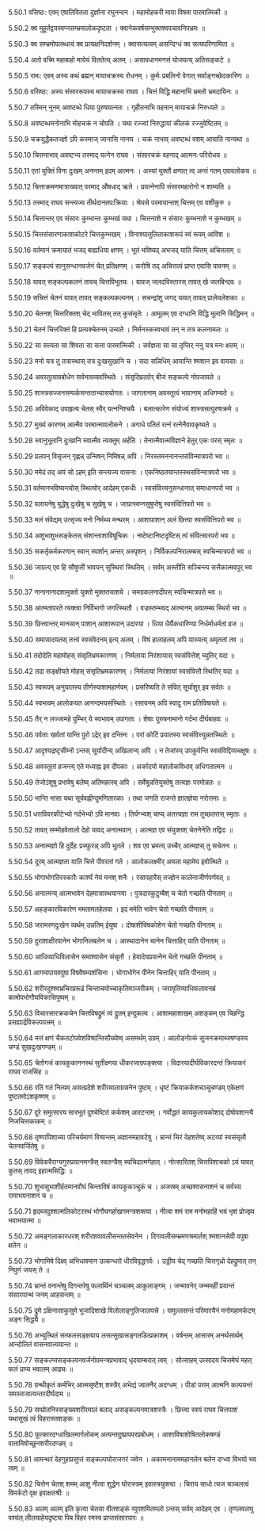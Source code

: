 5.50.1
वसिष्ठः:
एवम् एषातिवितता दुर्ज्ञाना रघुनन्दन ।
महामोहकरी माया विषमा पारमात्मिकी ॥


5.50.2
क्व मुहूर्तद्वयस्वप्नसम्भ्रमालोकदृष्टता ।
क्वानेकवर्षसम्भुक्तश्वपचावनिपभ्रमः ॥


5.50.3
क्व सम्भ्रमोपलब्धत्वं क्व प्रत्यक्षनिदर्शनम् ।
क्वासत्यत्वम् असन्दिग्धं क्व सत्यपरिणामिता ॥


5.50.4
अतो वच्मि महाबाहो मायेयं विततेत्य् अलम् ।
असावधानमनसं योजयत्य् अतिसङ्कटे ॥


5.50.5
रामः:
एवम् अस्य कथं ब्रह्मन् मायाचक्रस्य रोधनम् ।
कुर्मः प्रबलिनो वेगात् सर्वाङ्गच्छेदकारिणः ॥


5.50.6
वसिष्ठः:
अस्य संसाररूपस्य मायाचक्रस्य राघव ।
चित्तं विद्धि महानाभिं भ्रमतो भ्रमदायिनः ॥


5.50.7
तस्मिन् नूनम् अवष्टब्धे धिया पुरुषयत्नतः ।
गृहीतनाभि वहनान् मायाचक्रं निरुध्यते ॥


5.50.8
अवष्टब्धमनोनाभि मोहचक्रं न चोपति ।
यथा रज्ज्वां निरुद्धायां कीलकं रज्जुवेष्टितम् ॥


5.50.9
चक्रयुद्धैकतज्ज्ञो ऽपि कस्माज् जानासि नानघ ।
चक्रं नाभाव् अवष्टब्धं वशम् आयाति नान्यथा ॥


5.50.10
चित्तनाभाव् अवष्टभ्य तस्माद् यत्नेन राघव ।
संसारचक्रं वहनाद् आत्मनः परिरोधय ॥


5.50.11
एतां युक्तिं विना दुःखम् अनन्तम् इदम् आत्मनः ।
अस्यां युक्तौ क्षणात् त्व् अन्तं गतम् एवावलोकय ॥


5.50.12
चित्ताक्रमणमात्राख्यात् परमाद् औषधाद् ऋते ।
प्रयत्नेनापि संसारमहारोगो न शाम्यति ॥


5.50.13
तस्माद् राघव सन्त्यज्य तीर्थदानतपःक्रियाः ।
श्रेयसे परमायान्तश् चित्तम् एव वशीकुरु ॥


5.50.14
चित्तान्तर् एव संसारः कुम्भान्तः कुम्भखं यथा ।
चित्तनाशे न संसारः कुम्भनाशे न कुम्भखम् ॥


5.50.15
चित्तसंसारणाकाशकोटरे चित्तकुम्भखम् ।
विनाश्यातुलिताकाशरूपं स्वं रूपम् आविश ॥


5.50.16
वर्तमानं क्रमायातं भजद् बाह्यधिया क्षणम् ।
भूतं भविष्यद् अभजद् याति चित्तम् अचित्तताम् ॥


5.50.17
सङ्कल्पं सानुसन्धानवर्जनं चेत् प्रतिक्षणम् ।
करोषि तद् अचित्तत्वं प्राप्त एवासि पावनम् ॥


5.50.18
यावत् सङ्कल्पकलनं तावच् चित्तविभूतयः ।
यावज् जलदविस्तारस् तावत् खे जलबिन्दवः ॥


5.50.19
सचित्तं चेतनं यावत् तावत् सङ्कल्पकल्पनम् ।
सचन्द्रांशु जगद् यावत् तावत् प्रालेयलेशकाः ॥


5.50.20
चेतनश् चित्तरिक्तश् चेद् भावितस् तत् कुसंसृतेः ।
आमूलम् एव दग्धानि विद्धि मूलानि सिद्धिमन् ॥


5.50.21
चेतनं चित्तरिक्तं हि प्रत्यक्चेतनम् उच्यते ।
निर्मनस्कस्वभावं तन् न तत्र कलनामलः ॥


5.50.22
सा सत्यता सा शिवता सा सत्ता पारमात्मिकी ।
सर्वज्ञता सा सा तृप्तिर् ननु यत्र मनः क्षतम् ॥


5.50.23
मनो यत्र तु तत्रास्थास् तत्र दुःखसुखानि च ।
सदा सन्निधिम् आयान्ति श्मशान इव वायसाः ॥


5.50.24
अवस्तुत्वावबोधेन सर्वभावव्यवस्थितेः ।
संसृतिव्रततेर् बीजं सङ्कल्पे नोपजायते ॥


5.50.25
शास्त्रसज्जनसम्पर्कसन्तताभ्यासयोगतः ।
जागतानाम् अवस्तुत्वं भावानाम् अधिगम्यते ॥


5.50.26
अविवेकाद् उपाहृत्य चेतस् स्वैर् यत्ननिश्चयैः ।
बलात्कारेण संयोज्यं शास्त्रसत्पुरुषक्रमे ॥


5.50.27
मुख्यं कारणम् आत्मैव परमात्मावलोकने ।
अगाधे पतितं रत्नं रत्नेनैवावकृष्यते ॥


5.50.28
स्वानुभूतानि दुःखानि स्वात्मैव त्यक्तुम् अर्हति ।
तेनात्मैवात्मविज्ञाने हेतुर् एकः परस् स्मृतः ॥


5.50.29
प्रलपन् विसृजन् गृह्णन्न् उन्मिषन् निमिषन्न् अपि ।
निरस्तमननानन्तसंविन्मात्रपरो भव ॥


5.50.30
ममेदं तद् अयं सो ऽहम् इति सन्त्यज्य वासनाः ।
एकनिष्ठतयान्तस्स्थसंविन्मात्रपरो भव ॥


5.50.31
वर्तमानभविष्यन्त्योस् स्थित्योर् आदेहम् एकधीः ।
स्वसंवित्त्यनुसन्धानात् समाधानपरो भव ॥


5.50.32
पलायनेषु युद्धेषु दुःखेषु च सुखेषु च ।
जाग्रत्स्वप्नसुषुप्तेषु स्वसंवित्तिपरो भव ॥


5.50.33
मलं संवेद्यम् उत्सृज्य मनो निर्मथ्य मन्थरम् ।
आशापाशान् अलं छित्त्वा स्वसंवित्तिपरो भव ॥


5.50.34
अशुभाशुभसङ्केतस् संशान्ताशाविषूचिकः ।
नष्टेष्टानिष्टदृष्टिस् त्वं संवित्सारपरो भव ॥


5.50.35
सकर्तृकर्मकरणान् स्वान् स्पर्शान् अन्तर् अस्पृशन् ।
निर्विकल्पनिरालम्बस् स्वचिन्मात्रपरो भव ॥


5.50.36
जाग्रत्य् एव हि सौषुप्तीं भावयन् सुस्थिरां स्थितिम् ।
सर्वम् अस्तीति सञ्चिन्त्य सत्तैकात्मवपुर् भव ॥


5.50.37
नानानानादशामुक्तो युक्तो मुक्ततयाशये ।
समग्रकलनादीपस् स्वचिन्मात्रपरो भव ॥


5.50.38
आत्मतापरते त्यक्त्वा निर्विभागो जगत्स्थितौ ।
वज्रस्तम्भवद् आत्मानम् अवलम्ब्य स्थिरो भव ॥


5.50.39
छित्त्वान्तर् मानसान् पाशान् आशारूपान् उदारया ।
धिया धैर्यैकधारिण्या निर्धर्माधर्मतां व्रज ॥


5.50.40
समासादयतस् तत्त्वं स्वसंवेदनम् इत्य् अलम् ।
विषं हालाहलम् अपि यास्यत्य् अमृततां तव ॥


5.50.41
तदोदेति महामोहस् संसृतिभ्रमकारणम् ।
निर्मलाया निरंशायास् स्वसंवित्तेश् च्युतिर् यदा ॥


5.50.42
तदा सङ्क्षीयते मोहस् संसृतिभ्रमकारणम् ।
निर्मलायां निरंशायां स्वसंवित्तौ स्थितिर् यदा ॥


5.50.43
स्वरूपम् अनुयातस्य तीर्णस्याशामहार्णवम् ।
प्रसरिष्यति ते संवित् सूर्यांशुर् इव सर्वतः ॥


5.50.44
स्वभावम् आलोकयत आनन्दमयसंस्थितेः ।
रसायनम् अपि स्वादु राम प्रतिविषायते ॥


5.50.45
तैर् न लज्जामहे पुम्भिर् ये स्वभावम् उपागताः ।
शेषाः पुरुषनामानो गर्दभा दीर्घबाहवः ॥


5.50.46
पर्वताः खर्वतां यान्ति पुरो ऽद्रेर् इव दन्तिनः ।
परां कोटिं प्रयातस्य स्वसंवित्त्युन्नतस्थितेः ॥


5.50.47
आदृश्यद्रष्टृसीम्नो ऽन्तस् सूर्यादीन्य् अखिलान्य् अपि ।
न तेजांस्य् उपकुर्वन्ति स्वसंविद्दिव्यचक्षुषः ॥


5.50.48
अवस्तुतां व्रजन्त्य् एते मध्याह्न इव दीपकाः ।
अर्कादयो महालोकविधाव् अधिगतात्मनः ॥


5.50.49
तेजोऽंशुषु प्रभावेषु बलेष्व् अतिमहत्स्व् अपि ।
सर्वेषून्नतियुक्तेषु तत्त्वज्ञः परमोन्नतः ॥


5.50.50
भान्ति भासा यथा सूर्यवह्नीन्दुमणितारकाः ।
तथा जगति राजन्ते ज्ञातज्ञेया नरोत्तमाः ॥


5.50.51
धराविवरकीटेभ्यो गर्दभेभ्यो ऽपि मानवाः ।
तिर्यग्भ्यश् चाप्य् अतत्त्वज्ञा राम तुच्छतरास् स्मृताः ॥


5.50.52
तावत् सम्मोहवेतालो देहो यावद् अनात्मवान् ।
आत्मज्ञ एव संयुक्तश् चेतनेनेति तद्विदः ॥


5.50.53
अनात्मज्ञो हि दुर्देहः प्रस्फुरन्न् अपि भूतले ।
शव एव भ्रमत्य् उच्चैर् आत्मज्ञस् तु सचेतनः ॥


5.50.54
दूरम् आत्मज्ञता याति चित्ते पीवरतां गते ।
आलोकलक्ष्मीर् अमला महामेघ इवोत्थिते ॥


5.50.55
भोगाभोगतिरस्कारैः कार्श्यं नेयं मनश् शनैः ।
रसापहारैस् तज्ज्ञेन कालेनाजीर्णपर्णवत् ॥


5.50.56
अनात्मन्य् आत्मभावेन देहमात्रास्थयानया ।
पुत्रदारकुटुम्बैश् च चेतो गच्छति पीनताम् ॥


5.50.57
अहङ्कारविकारेण ममतामलहेलया ।
इदं ममेति भावेन चेतो गच्छति पीनताम् ॥


5.50.58
जरामरणदुःखेन व्यर्थम् उन्नतिम् ईयुषा ।
दोषाशीविषकोशेन चेतो गच्छति पीनताम् ॥


5.50.59
दुराशाक्षीरपानेन भोगानिलबलेन च ।
आस्थादानेन चानेन चित्ताहिर् याति पीनताम् ॥


5.50.60
आधिव्याधिविलासेन समाश्वासेन संसृतौ ।
हेयादेयप्रयत्नेन चेतो गच्छति पीनताम् ॥


5.50.61
आगमापायवपुषा विषवैषम्यशंसिना ।
भोगाभोगेन पीनेन चित्ताहिर् याति पीनताम् ॥


5.50.62
शरीरदुश्श्वभ्रचिरप्ररूढं चिन्ताचयोच्चाकृतिमञ्जरीकम् ।
जरामृतिव्याधिफलावनम्रं कामोपभोगौघविकासिपुष्पम् ॥


5.50.63
विचारसारक्रकचेन चित्तविषद्रुमं त्वं द्रुतम् इन्दुकल्प ।
आशामहाशाखम् अशङ्कम् एव च्छिन्द्धि प्रसह्यार्द्रविकल्पपत्त्रम् ॥


5.50.64
मत्तं क्षणं चैकतटोपवेशविश्रान्तिसौख्येष्व् असमर्थम् उग्रम् ।
आलोडनोत्कं सुजनक्रमाब्जषण्डस्य चण्डं सुखदुःखगण्डम् ॥


5.50.65
चेतोगजं कायकुकाननस्थं सुतीक्ष्णया धीकरजाग्रपङ्क्त्या ।
विदारयादीर्घविकारदन्तं क्रियाकरं राघव राजसिंह ॥


5.50.66
रतिं गतं नित्यम् असत्प्रदेशे शरीरमालाग्रसनेन पुष्टम् ।
धृष्टं क्रियाकर्कशचञ्चुचण्डम् एकेक्षणं पुष्टतमोऽंशकृष्णम् ॥


5.50.67
दूरे समुत्सारय सारभूतं दुश्चेष्टितं कर्कशम् आरटन्तम् ।
गर्वोद्धतं कायकुलायकोशाद् दोषोपशान्त्यै निजचित्तकाकम् ॥


5.50.68
तृष्णापिशाच्या परिचर्यमाणं विश्रान्तम् अज्ञानमहावटेषु ।
भ्रान्तं चिरं देहशतेष्व् अटव्यां स्वसंसृतौ चेतनवर्जितेषु ॥


5.50.69
विवेकवैराग्यगुरुप्रयत्नमन्त्रैस् स्वतन्त्रैस् स्वचिदात्मगेहात् ।
नोत्सारितश् चित्तपिशाचको ऽयं यावत् कुतस् तावद् इहात्मसिद्धिः ॥


5.50.70
शुभासुभाशीर्हतमानवौघं चिन्ताविषं कायकुकञ्चुकं च ।
अजस्रम् अच्छश्वसनाशनं च सर्वस्य रामाभयनाशनं च ॥


5.50.71
हृदब्जदुश्शल्मलिकोटरस्थं भोगौघगर्हाखगमन्त्रशक्त्या ।
नीत्वा शमं राम मनोमहाहिं भयं भृशं प्रोज्झ्य भवाभयात्मा ॥


5.50.72
अमङ्गलाकारधरश् शरीरशवावलीसन्ततसेवनेन ।
दिगावलीसम्भ्रमणश्रमार्तश् श्मशानसेवी वपुषा क्षतेन ॥


5.50.73
भोगामिषे दिक्ष्व् अभिधावमान उत्कन्धरो धीरविवृद्धगर्वः ।
उड्डीय चेद् गच्छति चित्तगृध्रो देहद्रुमात् तन् निपुणं जयस् ते ॥


5.50.74
भ्रान्तं वनान्तेषु दिगन्तरेषु फलार्थिनं चञ्चलम् आकुलाङ्गम् ।
जन्मावनेर् जन्ममहीं प्रयान्तं संसारपान्थं जनम् आहसन्तम् ॥


5.50.75
द्रुमे ऽक्षिनासाकुसुमे भुजादिशाखे विलोलाङ्गुलिजालपत्त्रे ।
समुल्लसन्तं परिमारयैनं मनोमहामर्कटम् अङ्ग सिद्ध्यै ॥


5.50.76
अभ्युत्थितं सत्फलसङ्क्षयाय लसत्सुखासङ्गतडित्प्रकाशम् ।
वर्षन्तम् आसारम् अनर्थसार्थम् आन्दोलितं वासनवात्ययान्तः ॥


5.50.77
सङ्कल्प्यसङ्कल्पनवर्जनोग्रमन्त्रप्रभावाद् धृदयाम्बरात् त्वम् ।
सोत्साहम् उत्सादय चित्तमेघं महत् फलं प्राप्य भवालम् आढ्यः ॥


5.50.78
ग्रन्थीकृतं कर्मभिर् आत्मसृष्टैश् शस्त्रैर् अभेद्यं ज्वलनैर् अदग्धम् ।
पीडां पराम् आत्मनि कल्पयन्तं समस्तजात्यन्तरदीर्घदाम ॥


5.50.79
सम्प्रोतनिस्सङ्ख्यशरीरमालं बलाद् असङ्कल्पनमात्रशस्त्रैः ।
छित्त्वा स्वयं राघव चित्तपाशं यथासुखं त्वं विहरास्तशङ्कः ॥


5.50.80
फूत्कारदग्धाखिलमार्गलोकम् अत्यन्तदुष्प्रापपरप्रबोधम् ।
आशाविषाशोषितलोकषण्डं वातामिषोच्छूनशरीरदण्डम् ॥


5.50.81
आमन्थरं देहगुहाप्रसुप्तं सङ्कल्पघोराजगरं जवेन ।
अकामनानाममहानलेन बलेन दग्ध्वा विभयो भव त्वम् ॥


5.50.82
चित्तेन चेतश् शमम् आशु नीत्वा शुद्धेन घोरास्त्रम् इवास्त्रयुक्त्या ।
चिराय साधो त्यज चञ्चलत्वं विमर्कटो वृक्ष इवाक्षतश्रीः ॥


5.50.83
अलम् अलम् इति कृत्वा चेतसा वीतशङ्कं व्युपशमितमलो ऽन्तस् सर्वम् आदेहम् एव ।
तृणलवलघु पश्यंल् लीलयाहेयदृष्ट्या पिब विहर रमस्व प्राप्तसंसारपारः ॥

